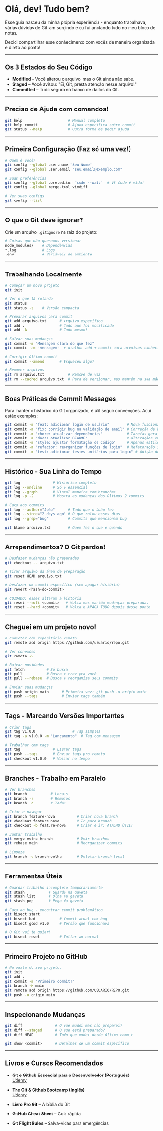 # Olá, dev! Tudo bem?

Esse guia nasceu da minha própria experiência - enquanto trabalhava, várias dúvidas de Git iam surgindo e eu fui anotando tudo no meu bloco de notas.

Decidi compartilhar esse conhecimento com vocês de maneira organizada e direto ao ponto!

---

## Os 3 Estados do Seu Código

- **Modified** – Você alterou o arquivo, mas o Git ainda não sabe.
- **Staged** – Você avisou: "Ei, Git, presta atenção nesse arquivo!"
- **Committed** – Tudo seguro no banco de dados do Git.

---

## Preciso de Ajuda com comandos!

```bash
git help                     # Manual completo
git help commit              # Ajuda específica sobre commit
git status --help            # Outra forma de pedir ajuda
```

---

## Primeira Configuração (Faz só uma vez!)

```bash
# Quem é você?
git config --global user.name "Seu Nome"
git config --global user.email "seu.email@exemplo.com"

# Suas preferências
git config --global core.editor "code --wait"  # VS Code é vida!
git config --global merge.tool vimdiff

# Ver suas configs
git config --list
```

---

## O que o Git deve ignorar?

Crie um arquivo `.gitignore` na raiz do projeto:

```bash
# Coisas que não queremos versionar
node_modules/    # Dependências
*.log            # Logs
.env             # Variáveis de ambiente
```

---

## Trabalhando Localmente

```bash
# Começar um novo projeto
git init

# Ver o que tá rolando
git status
git status -s    # Versão compacta

# Preparar arquivos para commit
git add arquivo.txt      # Arquivo específico
git add .                # Tudo que foi modificado
git add -A               # Tudo mesmo!

# Salvar suas mudanças
git commit -m "Mensagem clara do que fez"
git commit -am "Mensagem"  # Atalho: add + commit para arquivos conhecidos

# Corrigir último commit
git commit --amend       # Esqueceu algo?

# Remover arquivos
git rm arquivo.txt           # Remove de vez
git rm --cached arquivo.txt  # Para de versionar, mas mantém na sua máquina
```

---

## Boas Práticas de Commit Messages

Para manter o histórico do Git organizado, é útil seguir convenções. Aqui estão exemplos:

```bash
git commit -m "feat: adicionar login de usuário"        # Nova funcionalidade
git commit -m "fix: corrigir bug na validação de email" # Correção de bug
git commit -m "chore: atualizar dependências"           # Tarefas gerais, manutenção
git commit -m "docs: atualizar README"                  # Alterações em documentação
git commit -m "style: ajustar formatação de código"     # Apenas estilo, sem funcionalidade
git commit -m "refactor: reorganizar funções de login"  # Refatoração sem alterar comportamento
git commit -m "test: adicionar testes unitários para login" # Adição de testes

```
---

## Histórico - Sua Linha do Tempo

```bash
git log               # Histórico completo
git log --oneline     # Só o essencial
git log --graph       # Visual maneira com branches
git log -p -2         # Mostra as mudanças dos últimos 2 commits

# Caça aos commits
git log --author="João"      # Tudo que o João fez
git log --since="2 days ago" # O que rolou esses dias
git log --grep="bug"         # Commits que mencionam bug

git blame arquivo.txt        # Quem fez o que e quando
```

---

## Arrependimentos? O Git perdoa!

```bash
# Desfazer mudanças não preparadas
git checkout -- arquivo.txt

# Tirar arquivo da área de preparação
git reset HEAD arquivo.txt

# Desfazer um commit específico (sem apagar história)
git revert <hash-do-commit>

# CUIDADO: esses alteram a história
git reset --soft <commit>   # Volta mas mantém mudanças preparadas
git reset --hard <commit>   # Volta e APAGA TUDO depois desse ponto
```

---

## Cheguei em um projeto novo!

```bash
# Conectar com repositório remoto
git remote add origin https://github.com/usuario/repo.git

# Ver conexões
git remote -v

# Baixar novidades
git fetch          # Só busca
git pull           # Busca e traz pra você
git pull --rebase  # Busca e reorganiza seus commits

# Enviar suas mudanças
git push origin main      # Primeira vez: git push -u origin main
git push --tags           # Enviar tags também
```

---

## Tags - Marcando Versões Importantes

```bash
# Criar tags
git tag v1.0.0                 # Tag simples
git tag -a v1.0.0 -m "Lançamento"  # Tag com mensagem

# Trabalhar com tags
git tag               # Listar tags
git push --tags       # Enviar tags pro remoto
git checkout v1.0.0   # Voltar no tempo
```

---

## Branches - Trabalho em Paralelo

```bash
# Ver branches
git branch           # Locais
git branch -r        # Remotos
git branch -a        # Todos

# Criar e navegar
git branch feature-nova          # Criar nova branch
git checkout feature-nova        # Ir para branch
git checkout -b feature-nova     # Criar e ir: ATALHO ÚTIL!

# Juntar trabalho
git merge outra-branch           # Unir branches
git rebase main                  # Reorganizar commits

# Limpeza
git branch -d branch-velha       # Deletar branch local
```
---

## Ferramentas Úteis

```bash
# Guardar trabalho incompleto temporariamente
git stash           # Guarda na gaveta
git stash list      # Olha na gaveta
git stash pop       # Pega da gaveta

# Caça ao bug - encontrar commit problemático
git bisect start
git bisect bad           # Commit atual com bug
git bisect good v1.0     # Versão que funcionava

# O Git vai te guiar!
git bisect reset         # Voltar ao normal
```

---

## Primeiro Projeto no GitHub

```bash
# Na pasta do seu projeto:
git init
git add .
git commit -m "Primeiro commit!"
git branch -M main
git remote add origin https://github.com/USUARIO/REPO.git
git push -u origin main
```

---

## Inspecionando Mudanças

```bash
git diff               # O que mudei mas não preparei?
git diff --staged      # O que está preparado?
git diff HEAD          # Tudo que mudei desde último commit

git show <commit>      # Detalhes de um commit específico
```

---

## Livros e Cursos Recomendados

- **Git e Github Essencial para o Desenvolvedor (Português)**  
  [Udemy](https://www.udemy.com/share/103bEv3@mDqK5XgdCfhmkgCNni3pnANYULbM3nauczenwkGY1zk6ukc2bBSz_bHI4ZvG8hz2Eg==/)

- **The Git & Github Bootcamp (Inglês)**  
  [Udemy](https://www.udemy.com/share/104c523@eNlrBVNz7udR9TlFi90enDhLA-bjEca8s5uOsu24NjzMEwAdReN9Ugt6aIlBHQPfVQ==/)

- **Livro Pro Git** – A bíblia do Git

- **GitHub Cheat Sheet** – Cola rápida

- **Git Flight Rules** – Salva-vidas para emergências
